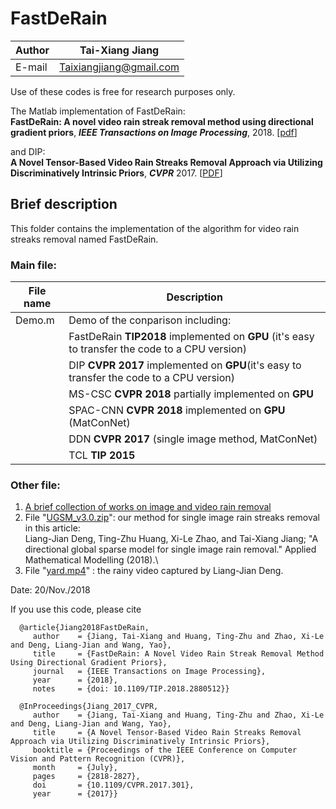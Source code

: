 FastDeRain
==
|Author|Tai-Xiang Jiang|
|---|---
|E-mail|Taixiangjiang@gmail.com

Use of these codes is free for research purposes only.

The Matlab implementation of FastDeRain:\
**FastDeRain: A novel video rain streak removal method using directional gradient priors**, ***IEEE Transactions on Image Processing***, 2018. [[pdf](https://ieeexplore.ieee.org/document/8531762/)]

and DIP:\
**A Novel Tensor-Based Video Rain Streaks Removal Approach via Utilizing Discriminatively Intrinsic Priors**, ***CVPR*** 2017. [[PDF](http://openaccess.thecvf.com/content_cvpr_2017/papers/Jiang_A_Novel_Tensor-Based_CVPR_2017_paper.pdf)]





Brief description
--

This folder contains the implementation of the algorithm for video rain streaks removal named FastDeRain.

### Main file:
|File name|Description|
|---|---|
|Demo.m|Demo of the conparison including:|
||FastDeRain **TIP2018** implemented on **GPU** (it's easy to transfer the code to a CPU version)|
|| DIP **CVPR 2017** implemented on **GPU**(it's easy to transfer the code to a CPU version)|
|| MS-CSC **CVPR 2018** partially implemented on **GPU** |
|| SPAC-CNN **CVPR 2018** implemented on **GPU** (MatConNet)|
|| DDN **CVPR 2017** (single image method, MatConNet) |
|| TCL **TIP 2015**|

### Other file:
1. [A brief collection of works on image and video rain removal](https://github.com/TaiXiangJiang/FastDeRain/blob/master/state-of-the-art%20deraining%20methods.md)
2. File "[UGSM_v3.0.zip](https://github.com/TaiXiangJiang/FastDeRain/blob/master/UGSM_v2.0.zip)": our method for single image rain streaks removal in this article:\
Liang-Jian Deng, Ting-Zhu Huang, Xi-Le Zhao, and Tai-Xiang Jiang; "A directional global sparse model for single image rain removal." Applied Mathematical Modelling (2018).\
3. File "[yard.mp4](https://github.com/TaiXiangJiang/FastDeRain/blob/local/yard.mp4)" : the rainy video captured by Liang-Jian Deng.



Date: 20/Nov./2018




If you use this code, please cite

      @article{Jiang2018FastDeRain,
         author    = {Jiang, Tai-Xiang and Huang, Ting-Zhu and Zhao, Xi-Le and Deng, Liang-Jian and Wang, Yao},
         title     = {FastDeRain: A Novel Video Rain Streak Removal Method Using Directional Gradient Priors},
         journal   = {IEEE Transactions on Image Processing},
         year      = {2018},
         notes     = {doi: 10.1109/TIP.2018.2880512}}

      @InProceedings{Jiang_2017_CVPR,
         author    = {Jiang, Tai-Xiang and Huang, Ting-Zhu and Zhao, Xi-Le and Deng, Liang-Jian and Wang, Yao},
         title     = {A Novel Tensor-Based Video Rain Streaks Removal Approach via Utilizing Discriminatively Intrinsic Priors},
         booktitle = {Proceedings of the IEEE Conference on Computer Vision and Pattern Recognition (CVPR)},
         month     = {July},
         pages     = {2818-2827},
         doi       = {10.1109/CVPR.2017.301},
         year      = {2017}}

